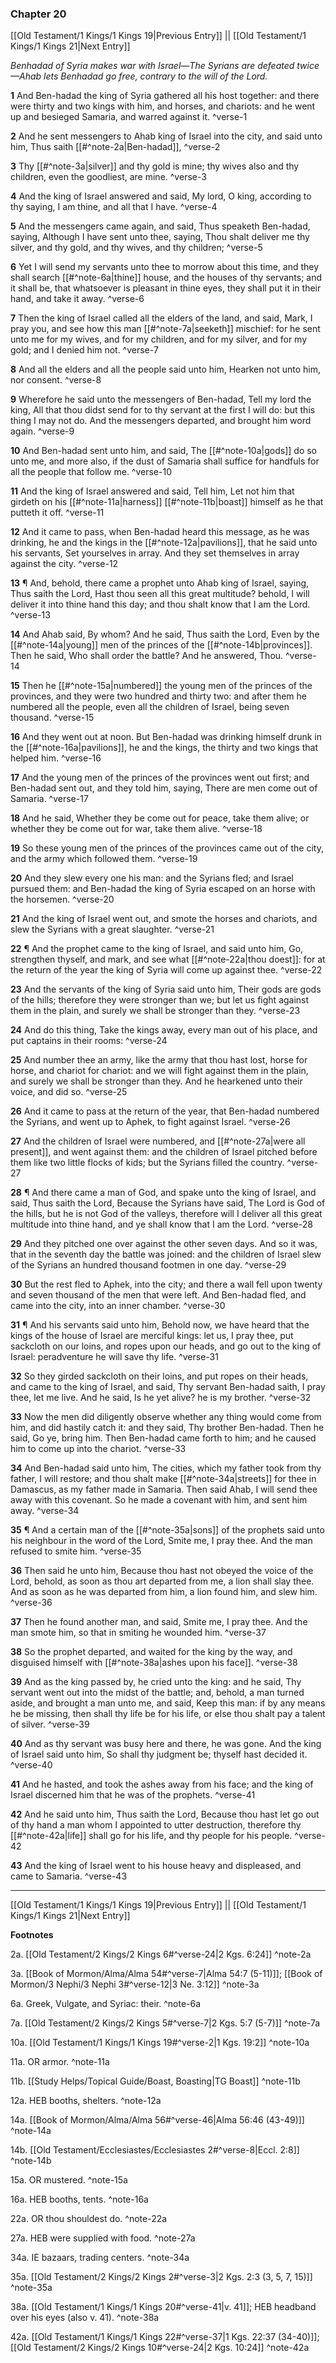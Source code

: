 ### Chapter 20

[[Old Testament/1 Kings/1 Kings 19|Previous Entry]]  ||  [[Old Testament/1 Kings/1 Kings 21|Next Entry]]

*Benhadad of Syria makes war with Israel—The Syrians are defeated twice—Ahab lets Benhadad go free, contrary to the will of the Lord.*

**1**  And Ben-hadad the king of Syria gathered all his host together: and there were thirty and two kings with him, and horses, and chariots: and he went up and besieged Samaria, and warred against it. ^verse-1

**2**  And he sent messengers to Ahab king of Israel into the city, and said unto him, Thus saith [[#^note-2a|Ben-hadad]], ^verse-2

**3**  Thy [[#^note-3a|silver]] and thy gold is mine; thy wives also and thy children, even the goodliest, are mine. ^verse-3

**4**  And the king of Israel answered and said, My lord, O king, according to thy saying, I am thine, and all that I have. ^verse-4

**5**  And the messengers came again, and said, Thus speaketh Ben-hadad, saying, Although I have sent unto thee, saying, Thou shalt deliver me thy silver, and thy gold, and thy wives, and thy children; ^verse-5

**6**  Yet I will send my servants unto thee to morrow about this time, and they shall search [[#^note-6a|thine]] house, and the houses of thy servants; and it shall be, that whatsoever is pleasant in thine eyes, they shall put it in their hand, and take it away. ^verse-6

**7**  Then the king of Israel called all the elders of the land, and said, Mark, I pray you, and see how this man [[#^note-7a|seeketh]] mischief: for he sent unto me for my wives, and for my children, and for my silver, and for my gold; and I denied him not. ^verse-7

**8**  And all the elders and all the people said unto him, Hearken not unto him, nor consent. ^verse-8

**9**  Wherefore he said unto the messengers of Ben-hadad, Tell my lord the king, All that thou didst send for to thy servant at the first I will do: but this thing I may not do. And the messengers departed, and brought him word again. ^verse-9

**10**  And Ben-hadad sent unto him, and said, The [[#^note-10a|gods]] do so unto me, and more also, if the dust of Samaria shall suffice for handfuls for all the people that follow me. ^verse-10

**11**  And the king of Israel answered and said, Tell him, Let not him that girdeth on his [[#^note-11a|harness]] [[#^note-11b|boast]] himself as he that putteth it off. ^verse-11

**12**  And it came to pass, when Ben-hadad heard this message, as he was drinking, he and the kings in the [[#^note-12a|pavilions]], that he said unto his servants, Set yourselves in array. And they set themselves in array against the city. ^verse-12

**13**  ¶ And, behold, there came a prophet unto Ahab king of Israel, saying, Thus saith the Lord, Hast thou seen all this great multitude? behold, I will deliver it into thine hand this day; and thou shalt know that I am the Lord. ^verse-13

**14**  And Ahab said, By whom? And he said, Thus saith the Lord, Even by the [[#^note-14a|young]] men of the princes of the [[#^note-14b|provinces]]. Then he said, Who shall order the battle? And he answered, Thou. ^verse-14

**15**  Then he [[#^note-15a|numbered]] the young men of the princes of the provinces, and they were two hundred and thirty two: and after them he numbered all the people, even all the children of Israel, being seven thousand. ^verse-15

**16**  And they went out at noon. But Ben-hadad was drinking himself drunk in the [[#^note-16a|pavilions]], he and the kings, the thirty and two kings that helped him. ^verse-16

**17**  And the young men of the princes of the provinces went out first; and Ben-hadad sent out, and they told him, saying, There are men come out of Samaria. ^verse-17

**18**  And he said, Whether they be come out for peace, take them alive; or whether they be come out for war, take them alive. ^verse-18

**19**  So these young men of the princes of the provinces came out of the city, and the army which followed them. ^verse-19

**20**  And they slew every one his man: and the Syrians fled; and Israel pursued them: and Ben-hadad the king of Syria escaped on an horse with the horsemen. ^verse-20

**21**  And the king of Israel went out, and smote the horses and chariots, and slew the Syrians with a great slaughter. ^verse-21

**22**  ¶ And the prophet came to the king of Israel, and said unto him, Go, strengthen thyself, and mark, and see what [[#^note-22a|thou doest]]: for at the return of the year the king of Syria will come up against thee. ^verse-22

**23**  And the servants of the king of Syria said unto him, Their gods are gods of the hills; therefore they were stronger than we; but let us fight against them in the plain, and surely we shall be stronger than they. ^verse-23

**24**  And do this thing, Take the kings away, every man out of his place, and put captains in their rooms: ^verse-24

**25**  And number thee an army, like the army that thou hast lost, horse for horse, and chariot for chariot: and we will fight against them in the plain, and surely we shall be stronger than they. And he hearkened unto their voice, and did so. ^verse-25

**26**  And it came to pass at the return of the year, that Ben-hadad numbered the Syrians, and went up to Aphek, to fight against Israel. ^verse-26

**27**  And the children of Israel were numbered, and [[#^note-27a|were all present]], and went against them: and the children of Israel pitched before them like two little flocks of kids; but the Syrians filled the country. ^verse-27

**28**  ¶ And there came a man of God, and spake unto the king of Israel, and said, Thus saith the Lord, Because the Syrians have said, The Lord is God of the hills, but he is not God of the valleys, therefore will I deliver all this great multitude into thine hand, and ye shall know that I am the Lord. ^verse-28

**29**  And they pitched one over against the other seven days. And so it was, that in the seventh day the battle was joined: and the children of Israel slew of the Syrians an hundred thousand footmen in one day. ^verse-29

**30**  But the rest fled to Aphek, into the city; and there a wall fell upon twenty and seven thousand of the men that were left. And Ben-hadad fled, and came into the city, into an inner chamber. ^verse-30

**31**  ¶ And his servants said unto him, Behold now, we have heard that the kings of the house of Israel are merciful kings: let us, I pray thee, put sackcloth on our loins, and ropes upon our heads, and go out to the king of Israel: peradventure he will save thy life. ^verse-31

**32**  So they girded sackcloth on their loins, and put ropes on their heads, and came to the king of Israel, and said, Thy servant Ben-hadad saith, I pray thee, let me live. And he said, Is he yet alive? he is my brother. ^verse-32

**33**  Now the men did diligently observe whether any thing would come from him, and did hastily catch it: and they said, Thy brother Ben-hadad. Then he said, Go ye, bring him. Then Ben-hadad came forth to him; and he caused him to come up into the chariot. ^verse-33

**34**  And Ben-hadad said unto him, The cities, which my father took from thy father, I will restore; and thou shalt make [[#^note-34a|streets]] for thee in Damascus, as my father made in Samaria. Then said Ahab, I will send thee away with this covenant. So he made a covenant with him, and sent him away. ^verse-34

**35**  ¶ And a certain man of the [[#^note-35a|sons]] of the prophets said unto his neighbour in the word of the Lord, Smite me, I pray thee. And the man refused to smite him. ^verse-35

**36**  Then said he unto him, Because thou hast not obeyed the voice of the Lord, behold, as soon as thou art departed from me, a lion shall slay thee. And as soon as he was departed from him, a lion found him, and slew him. ^verse-36

**37**  Then he found another man, and said, Smite me, I pray thee. And the man smote him, so that in smiting he wounded him. ^verse-37

**38**  So the prophet departed, and waited for the king by the way, and disguised himself with [[#^note-38a|ashes upon his face]]. ^verse-38

**39**  And as the king passed by, he cried unto the king: and he said, Thy servant went out into the midst of the battle; and, behold, a man turned aside, and brought a man unto me, and said, Keep this man: if by any means he be missing, then shall thy life be for his life, or else thou shalt pay a talent of silver. ^verse-39

**40**  And as thy servant was busy here and there, he was gone. And the king of Israel said unto him, So shall thy judgment be; thyself hast decided it. ^verse-40

**41**  And he hasted, and took the ashes away from his face; and the king of Israel discerned him that he was of the prophets. ^verse-41

**42**  And he said unto him, Thus saith the Lord, Because thou hast let go out of thy hand a man whom I appointed to utter destruction, therefore thy [[#^note-42a|life]] shall go for his life, and thy people for his people. ^verse-42

**43**  And the king of Israel went to his house heavy and displeased, and came to Samaria. ^verse-43


---
[[Old Testament/1 Kings/1 Kings 19|Previous Entry]]  ||  [[Old Testament/1 Kings/1 Kings 21|Next Entry]]


**Footnotes**


2a. [[Old Testament/2 Kings/2 Kings 6#^verse-24|2 Kgs. 6:24]] ^note-2a

3a. [[Book of Mormon/Alma/Alma 54#^verse-7|Alma 54:7 (5-11)]]; [[Book of Mormon/3 Nephi/3 Nephi 3#^verse-12|3 Ne. 3:12]] ^note-3a

6a. Greek, Vulgate, and Syriac: their. ^note-6a

7a. [[Old Testament/2 Kings/2 Kings 5#^verse-7|2 Kgs. 5:7 (5-7)]] ^note-7a

10a. [[Old Testament/1 Kings/1 Kings 19#^verse-2|1 Kgs. 19:2]] ^note-10a

11a. OR armor. ^note-11a

11b. [[Study Helps/Topical Guide/Boast, Boasting|TG Boast]] ^note-11b

12a. HEB booths, shelters. ^note-12a

14a. [[Book of Mormon/Alma/Alma 56#^verse-46|Alma 56:46 (43-49)]] ^note-14a

14b. [[Old Testament/Ecclesiastes/Ecclesiastes 2#^verse-8|Eccl. 2:8]] ^note-14b

15a. OR mustered. ^note-15a

16a. HEB booths, tents. ^note-16a

22a. OR thou shouldest do. ^note-22a

27a. HEB were supplied with food. ^note-27a

34a. IE bazaars, trading centers. ^note-34a

35a. [[Old Testament/2 Kings/2 Kings 2#^verse-3|2 Kgs. 2:3 (3, 5, 7, 15)]] ^note-35a

38a. [[Old Testament/1 Kings/1 Kings 20#^verse-41|v. 41]]; HEB headband over his eyes (also v. 41). ^note-38a

42a. [[Old Testament/1 Kings/1 Kings 22#^verse-37|1 Kgs. 22:37 (34-40)]]; [[Old Testament/2 Kings/2 Kings 10#^verse-24|2 Kgs. 10:24]] ^note-42a